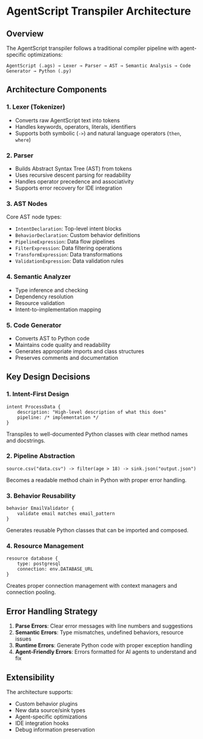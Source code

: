 # AgentScript Transpiler Architecture

## Overview

The AgentScript transpiler follows a traditional compiler pipeline with agent-specific optimizations:

```
AgentScript (.ags) → Lexer → Parser → AST → Semantic Analysis → Code Generator → Python (.py)
```

## Architecture Components

### 1. Lexer (Tokenizer)
- Converts raw AgentScript text into tokens
- Handles keywords, operators, literals, identifiers
- Supports both symbolic (`->`) and natural language operators (`then`, `where`)

### 2. Parser
- Builds Abstract Syntax Tree (AST) from tokens
- Uses recursive descent parsing for readability
- Handles operator precedence and associativity
- Supports error recovery for IDE integration

### 3. AST Nodes
Core AST node types:
- `IntentDeclaration`: Top-level intent blocks
- `BehaviorDeclaration`: Custom behavior definitions
- `PipelineExpression`: Data flow pipelines
- `FilterExpression`: Data filtering operations
- `TransformExpression`: Data transformations
- `ValidationExpression`: Data validation rules

### 4. Semantic Analyzer
- Type inference and checking
- Dependency resolution
- Resource validation
- Intent-to-implementation mapping

### 5. Code Generator
- Converts AST to Python code
- Maintains code quality and readability
- Generates appropriate imports and class structures
- Preserves comments and documentation

## Key Design Decisions

### 1. Intent-First Design
```agentscript
intent ProcessData {
    description: "High-level description of what this does"
    pipeline: /* implementation */
}
```
Transpiles to well-documented Python classes with clear method names and docstrings.

### 2. Pipeline Abstraction
```agentscript
source.csv("data.csv") -> filter(age > 18) -> sink.json("output.json")
```
Becomes a readable method chain in Python with proper error handling.

### 3. Behavior Reusability
```agentscript
behavior EmailValidator {
    validate email matches email_pattern
}
```
Generates reusable Python classes that can be imported and composed.

### 4. Resource Management
```agentscript
resource database {
    type: postgresql
    connection: env.DATABASE_URL
}
```
Creates proper connection management with context managers and connection pooling.

## Error Handling Strategy

1. **Parse Errors**: Clear error messages with line numbers and suggestions
2. **Semantic Errors**: Type mismatches, undefined behaviors, resource issues
3. **Runtime Errors**: Generate Python code with proper exception handling
4. **Agent-Friendly Errors**: Errors formatted for AI agents to understand and fix

## Extensibility

The architecture supports:
- Custom behavior plugins
- New data source/sink types
- Agent-specific optimizations
- IDE integration hooks
- Debug information preservation